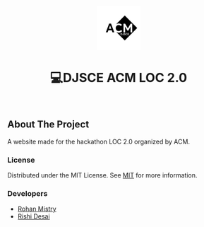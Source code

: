 
<!-- PROJECT LOGO -->
<br />
<p align="center">
  
  <img src="assets/images/acm-logo2.png" alt="Logo" width="100" height="100">
  <h1 align="center">💻DJSCE ACM LOC 2.0</h1>
    <br/>
 
</p>






<!-- ABOUT THE PROJECT -->
## About The Project

A website made for the hackathon LOC 2.0 organized by ACM.




<!-- LICENSE -->
### License

Distributed under the MIT License. See [MIT](LICENSE) for more information.



### Developers

- [Rohan Mistry](https://github.com/rohan-mistry)
- [Rishi Desai](https://github.com/RishiDesai17)











